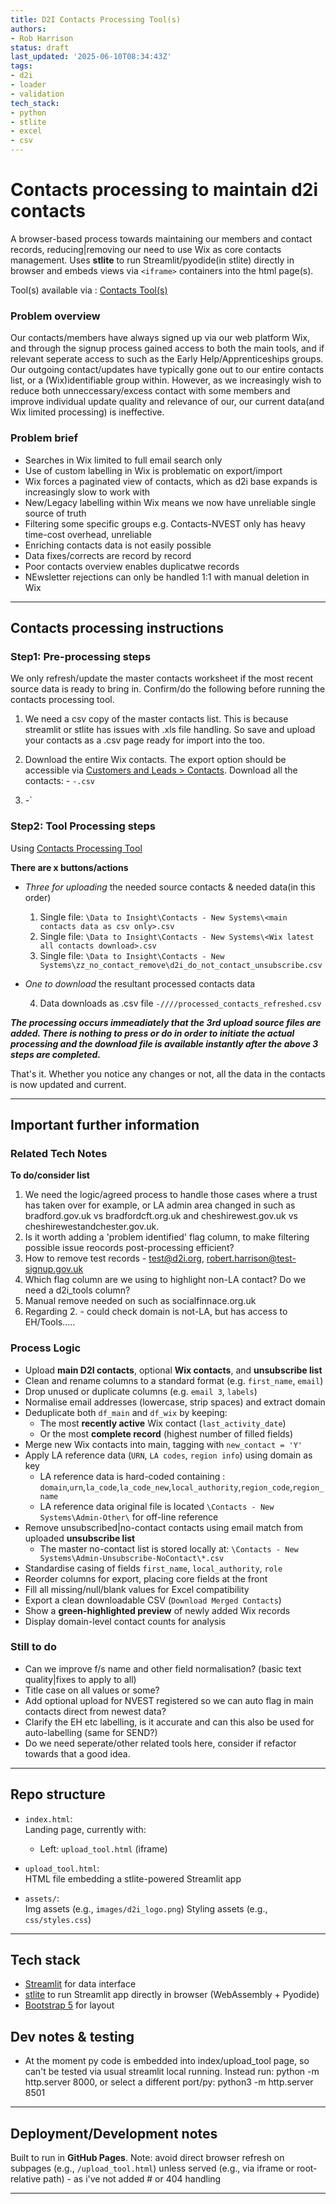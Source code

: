 ```yaml
---
title: D2I Contacts Processing Tool(s)
authors:
- Rob Harrison
status: draft
last_updated: '2025-06-10T08:34:43Z'
tags:
- d2i
- loader
- validation
tech_stack:
- python
- stlite
- excel
- csv
---
```



# Contacts processing to maintain d2i contacts

A browser-based process towards maintaining our members and contact records, reducing|removing our need to use Wix as core contacts management. 
Uses **stlite** to run Streamlit/pyodide(in stlite) directly in browser and embeds views via `<iframe>` containers into the html page(s).

Tool(s) available via : [Contacts Tool(s)](https://data-to-insight.github.io/d2i-contacts/)


### Problem overview

Our contacts/members have always signed up via our web platform Wix, and through the signup process gained access to both the main tools, and if relevant seperate access to such as the Early Help/Apprenticeships groups. Our outgoing contact/updates have typically gone out to our entire contacts list, or a (Wix)identifiable group within. However, as we increasingly wish to reduce both unneccessary/excess contact with some members and improve individual update quality and relevance of our, our current data(and Wix limited processing) is ineffective. 

### Problem brief

- Searches in Wix limited to full email search only
- Use of custom labelling in Wix is problematic on export/import
- Wix forces a paginated view of contacts, which as d2i base expands is increasingly slow to work with
- New/Legacy labelling within Wix means we now have unreliable single source of truth
- Filtering some specific groups e.g. Contacts-NVEST only has heavy time-cost overhead, unreliable
- Enriching contacts data is not easily possible
- Data fixes/corrects are record by record 
- Poor contacts overview enables duplicatwe records
- NEwsletter rejections can only be handled 1:1 with manual deletion in Wix 

---

## Contacts processing instructions

### Step1: Pre-processing steps

We only refresh/update the master contacts worksheet if the most recent source data is ready to bring in. Confirm/do the following before running the contacts processing tool.
  1. We need a csv copy of the master contacts list. This is because streamlit or stlite has issues with .xls file handling. So save and upload your contacts as a .csv page ready for import into the too. 

  2. Download the entire Wix contacts. The export option should be accessible via [Customers and Leads > Contacts](https://manage.wix.com/dashboard/af6cb463-8e72-4034-8f73-3641ad5abc9d/contacts?referralInfo=sidebar). Download all the contacts: 
    - `-.csv`
  2. -` 

### Step2: Tool Processing steps

Using [Contacts Processing Tool](https://data-to-insight.github.io/d2i-contacts/)

**There are x buttons/actions**
  - *Three for uploading* the needed source contacts & needed data(in this order)

    1. Single file: `\Data to Insight\Contacts - New Systems\<main contacts data as csv only>.csv`
    2. Single file: `\Data to Insight\Contacts - New Systems\<Wix latest all contacts download>.csv`   
    3. Single file: `\Data to Insight\Contacts - New Systems\zz_no_contact_remove\d2i_do_not_contact_unsubscribe.csv` 

  - *One to download* the resultant processed contacts data

    4. Data downloads as .csv file  `-////processed_contacts_refreshed.csv` 

***The processing occurs immeadiately that the 3rd upload source files are added. There is nothing to press or do in order to initiate the actual processing and the download file is available instantly after the above 3 steps are completed.***

  That's it. Whether you notice any changes or not, all the data in the contacts is now updated and current. 


---

## Important further information

### Related Tech Notes

**To do/consider list**
1. We need the logic/agreed process to handle those cases where a trust has taken over for example, or LA admin area changed in such as bradford.gov.uk vs bradfordcft.org.uk and cheshirewest.gov.uk vs cheshirewestandchester.gov.uk. 
2. Is it worth adding a 'problem identified' flag column, to make filtering possible issue reocords post-processing efficient? 
3. How to remove test records - test@d2i.org, robert.harrison@test-signup.gov.uk
4. Which flag column are we using to highlight non-LA contact? Do we need a d2i_tools column? 
5. Manual remove needed on such as socialfinnace.org.uk
6. Regarding 2. - could check domain is not-LA, but has access to EH/Tools..... 




### Process Logic

- Upload **main D2I contacts**, optional **Wix contacts**, and **unsubscribe list**
- Clean and rename columns to a standard format (e.g. `first_name`, `email`)
- Drop unused or duplicate columns (e.g. `email 3`, `labels`)
- Normalise email addresses (lowercase, strip spaces) and extract domain
- Deduplicate both `df_main` and `df_wix` by keeping:
  - The most **recently active** Wix contact (`last_activity_date`)
  - Or the most **complete record** (highest number of filled fields)
- Merge new Wix contacts into main, tagging with `new_contact = 'Y'`
- Apply LA reference data (`URN`, `LA codes`, `region info`) using domain as key
  - LA reference data is hard-coded containing : `domain`,`urn`,`la_code`,`la_code_new`,`local_authority`,`region_code`,`region_name`
  - LA reference data original file is located `\Contacts - New Systems\Admin-Other\` for off-line reference
- Remove unsubscribed|no-contact contacts using email match from uploaded **unsubscribe list**
  - The master no-contact list is stored locally at: `\Contacts - New Systems\Admin-Unsubscribe-NoContact\*.csv`
- Standardise casing of fields `first_name`, `local_authority`, `role`
- Reorder columns for export, placing core fields at the front
- Fill all missing/null/blank values for Excel compatibility
- Export a clean downloadable CSV (`Download Merged Contacts`)
- Show a **green-highlighted preview** of newly added Wix records
- Display domain-level contact counts for analysis


### Still to do

- Can we improve f/s name and other field normalisation? (basic text quality|fixes to apply to all)
- Title case on all values or some? 
- Add optional upload for NVEST registered so we can auto flag in main contacts direct from newest data?
- Clarify the EH etc labelling, is it accurate and can this also be used for auto-labelling (same for SEND?)
- Do we need seperate/other related tools here, consider if refactor towards that a good idea. 

---


## Repo structure

- `index.html`:  
  Landing page, currently with: 
  - Left: `upload_tool.html` (iframe)  

- `upload_tool.html`:  
  HTML file embedding a stlite-powered Streamlit app

- `assets/`:  
  Img assets (e.g., `images/d2i_logo.png`)
  Styling assets (e.g., `css/styles.css`)

---

## Tech stack

- [Streamlit](https://streamlit.io) for data interface  
- [stlite](https://github.com/whitphx/stlite) to run Streamlit app directly in browser (WebAssembly + Pyodide)  
- [Bootstrap 5](https://getbootstrap.com) for layout  


## Dev notes & testing

- At the moment py code is embedded into index/upload_tool page, so can't be tested via usual streamlit local running. Instead run:
python -m http.server 8000, or select a different port/py: python3 -m http.server 8501

---

## Deployment/Development notes

Built to run in **GitHub Pages**. 
Note: avoid direct browser refresh on subpages (e.g., `/upload_tool.html`) unless served (e.g., via iframe or root-relative path) - as i've not added # or 404 handling

---
